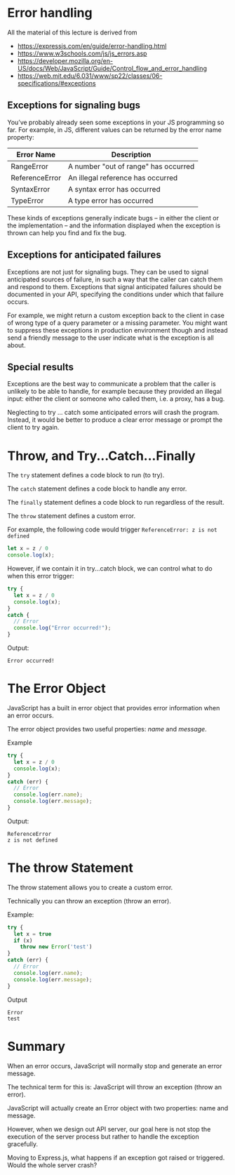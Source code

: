 # Error handling
All the material of this lecture is derived from 
- https://expressjs.com/en/guide/error-handling.html
- https://www.w3schools.com/js/js_errors.asp  
- https://developer.mozilla.org/en-US/docs/Web/JavaScript/Guide/Control_flow_and_error_handling
- https://web.mit.edu/6.031/www/sp22/classes/06-specifications/#exceptions


## Exceptions for signaling bugs
You’ve probably already seen some exceptions in your JS programming so far. For example, in JS, different values can be returned by the error name property:

|Error Name	|Description|
|---|---|
|RangeError	|A number "out of range" has occurred|
|ReferenceError	|An illegal reference has occurred|
|SyntaxError	|A syntax error has occurred|
|TypeError	|A type error has occurred|

These kinds of exceptions generally indicate bugs – in either the client or the implementation – and the information displayed when the exception is thrown can help you find and fix the bug.

## Exceptions for anticipated failures
Exceptions are not just for signaling bugs. They can be used to signal anticipated sources of failure, in such a way that the caller can catch them and respond to them. Exceptions that signal anticipated failures should be documented in your API, specifying the conditions under which that failure occurs. 

For example, we might return a custom exception back to the client in case of wrong type of a query parameter or a missing parameter. You might want to suppress these exceptions in production environment though and instead send a friendly message to the user indicate what is the exception is all about.   


## Special results
Exceptions are the best way to communicate a problem that the caller is unlikely to be able to handle, for example because they provided an illegal input: either the client or someone who called them, i.e. a proxy, has a bug.

Neglecting to try ... catch some anticipated errors will crash the program. Instead, it would be better to produce a clear error message or prompt the client to try again.

# Throw, and Try...Catch...Finally
The `try` statement defines a code block to run (to try).

The `catch` statement defines a code block to handle any error.

The `finally` statement defines a code block to run regardless of the result.

The `throw` statement defines a custom error.

For example, the following code would trigger `ReferenceError: z is not defined`
```js
let x = z / 0
console.log(x);
```

However, if we contain it in try...catch block, we can control what to do when this error trigger:

```js
try {
  let x = z / 0
  console.log(x);
}
catch {
  // Error
  console.log("Error occurred!");
}
```

Output:
```
Error occurred!
```

# The Error Object
JavaScript has a built in error object that provides error information when an error occurs.

The error object provides two useful properties: *name* and *message*.

Example
```js
try {
  let x = z / 0
  console.log(x);
}
catch (err) {
  // Error
  console.log(err.name);
  console.log(err.message);
}
```

Output:
```
ReferenceError
z is not defined
```

# The throw Statement
The throw statement allows you to create a custom error.

Technically you can throw an exception (throw an error).

Example:
```js
try {
  let x = true
  if (x)
    throw new Error('test')
}
catch (err) {
  // Error
  console.log(err.name);
  console.log(err.message);
}
```

Output
```
Error
test
```

# Summary
When an error occurs, JavaScript will normally stop and generate an error message.

The technical term for this is: JavaScript will throw an exception (throw an error).

JavaScript will actually create an Error object with two properties: name and message.

However, when we design out API server, our goal here is  not stop the execution of the server process but rather to handle the exception gracefully. 

Moving to Express.js, what happens if an exception got raised or triggered. Would the whole server crash?